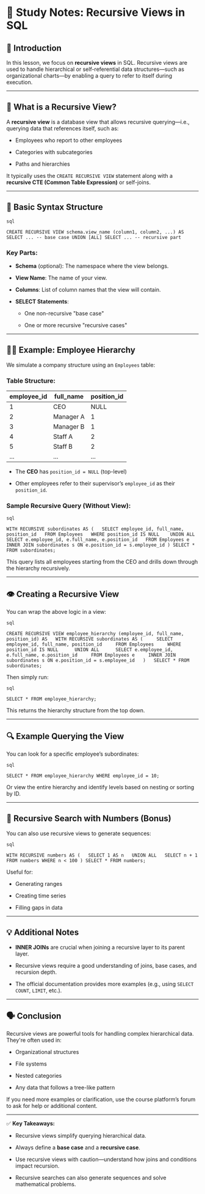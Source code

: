 # 📘 Study Notes: Recursive Views in SQL

## 👋 Introduction

In this lesson, we focus on **recursive views** in SQL. Recursive views are used to handle hierarchical or self-referential data structures—such as organizational charts—by enabling a query to refer to itself during execution.

---

## 🔁 What is a Recursive View?

A **recursive view** is a database view that allows recursive querying—i.e., querying data that references itself, such as:

- Employees who report to other employees
    
- Categories with subcategories
    
- Paths and hierarchies
    

It typically uses the `CREATE RECURSIVE VIEW` statement along with a **recursive CTE (Common Table Expression)** or self-joins.

---

## 🧱 Basic Syntax Structure
	
	sql
	
`CREATE RECURSIVE VIEW schema.view_name (column1, column2, ...) AS SELECT ... -- base case UNION [ALL] SELECT ... -- recursive part`

### Key Parts:

- **Schema** (optional): The namespace where the view belongs.
    
- **View Name**: The name of your view.
    
- **Columns**: List of column names that the view will contain.
    
- **SELECT Statements**:
    
    - One non-recursive "base case"
        
    - One or more recursive "recursive cases"
        

---

## 👨‍💼 Example: Employee Hierarchy

We simulate a company structure using an `Employees` table:

### Table Structure:

|employee_id|full_name|position_id|
|---|---|---|
|1|CEO|NULL|
|2|Manager A|1|
|3|Manager B|1|
|4|Staff A|2|
|5|Staff B|2|
|...|...|...|

- The **CEO** has `position_id = NULL` (top-level)
    
- Other employees refer to their supervisor’s `employee_id` as their `position_id`.
    

### Sample Recursive Query (Without View):
	
	sql
	
`WITH RECURSIVE subordinates AS (   SELECT employee_id, full_name, position_id   FROM Employees   WHERE position_id IS NULL    UNION ALL    SELECT e.employee_id, e.full_name, e.position_id   FROM Employees e   INNER JOIN subordinates s ON e.position_id = s.employee_id ) SELECT * FROM subordinates;`

This query lists all employees starting from the CEO and drills down through the hierarchy recursively.

---

## 👁️ Creating a Recursive View

You can wrap the above logic in a view:
	
	sql
	
`CREATE RECURSIVE VIEW employee_hierarchy (employee_id, full_name, position_id) AS   WITH RECURSIVE subordinates AS (     SELECT employee_id, full_name, position_id     FROM Employees     WHERE position_id IS NULL      UNION ALL      SELECT e.employee_id, e.full_name, e.position_id     FROM Employees e     INNER JOIN subordinates s ON e.position_id = s.employee_id   )   SELECT * FROM subordinates;`

Then simply run:
	
	sql
	
`SELECT * FROM employee_hierarchy;`

This returns the hierarchy structure from the top down.

---

## 🔍 Example Querying the View

You can look for a specific employee’s subordinates:
	
	sql
	
`SELECT * FROM employee_hierarchy WHERE employee_id = 10;`

Or view the entire hierarchy and identify levels based on nesting or sorting by ID.

---

## 🧠 Recursive Search with Numbers (Bonus)

You can also use recursive views to generate sequences:
	
	sql
	
`WITH RECURSIVE numbers AS (   SELECT 1 AS n   UNION ALL   SELECT n + 1 FROM numbers WHERE n < 100 ) SELECT * FROM numbers;`

Useful for:

- Generating ranges
    
- Creating time series
    
- Filling gaps in data
    

---

## 💡 Additional Notes

- **INNER JOINs** are crucial when joining a recursive layer to its parent layer.
    
- Recursive views require a good understanding of joins, base cases, and recursion depth.
    
- The official documentation provides more examples (e.g., using `SELECT COUNT`, `LIMIT`, etc.).
    

---

## 🗣️ Conclusion

Recursive views are powerful tools for handling complex hierarchical data. They're often used in:

- Organizational structures
    
- File systems
    
- Nested categories
    
- Any data that follows a tree-like pattern
    

If you need more examples or clarification, use the course platform’s forum to ask for help or additional content.

---

✅ **Key Takeaways:**

- Recursive views simplify querying hierarchical data.
    
- Always define a **base case** and a **recursive case**.
    
- Use recursive views with caution—understand how joins and conditions impact recursion.
    
- Recursive searches can also generate sequences and solve mathematical problems.